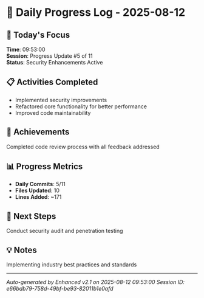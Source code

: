 # 📅 Daily Progress Log - 2025-08-12

## 🎯 Today's Focus
**Time**: 09:53:00  
**Session**: Progress Update #5 of 11  
**Status**: Security Enhancements Active

## 📋 Activities Completed
- Implemented security improvements
- Refactored core functionality for better performance
- Improved code maintainability

## 🚀 Achievements
Completed code review process with all feedback addressed

## 📊 Progress Metrics
- **Daily Commits**: 5/11
- **Files Updated**: 10
- **Lines Added**: ~171

## 🎯 Next Steps
Conduct security audit and penetration testing

## 💡 Notes
Implementing industry best practices and standards

---
*Auto-generated by Enhanced v2.1 on 2025-08-12 09:53:00*
*Session ID: e66bdb79-758d-49bf-be93-82011b1e0afd*